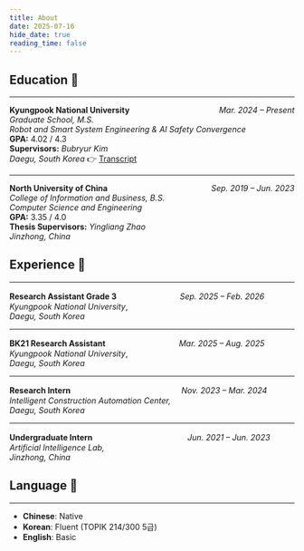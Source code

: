 ```yaml
---
title: About
date: 2025-07-16
hide_date: true
reading_time: false
---
```


## Education 📖

<hr>

<div style="display: flex; justify-content: space-between; align-items: baseline;">
  <div><strong>Kyungpook National University</strong></div>
  <div><em>Mar. 2024 – Present</em></div>
</div>
<em>Graduate School, M.S.</em><br>
<em>Robot and Smart System Engineering & AI Safety Convergence</em><br>
<strong>GPA:</strong> 4.02 / 4.3<br>
<strong>Supervisors:</strong> <em>Bubryur Kim</em><br>
<em>Daegu, South Korea</em>
👉 <a href="/uploads/transcript.jpg" target="_blank">Transcript</a>

<hr>

<div style="display: flex; justify-content: space-between; align-items: baseline;">
  <div><strong>North University of China</strong></div>
  <div><em>Sep. 2019 – Jun. 2023</em></div>
</div>
<em>College of Information and Business, B.S.</em><br>
<em>Computer Science and Engineering</em><br>
<strong>GPA:</strong> 3.35 / 4.0<br>
<strong>Thesis Supervisors:</strong> <em>Yingliang Zhao</em><br>
<em>Jinzhong, China</em>


## Experience 💼

---

**Research Assistant Grade 3**　　　　　　　　*Sep. 2025 – Feb. 2026*  
*Kyungpook National University*,  
*Daegu, South Korea*

---

**BK21 Research Assistant**　　　　　　　　　 *Mar. 2025 – Aug. 2025*  
*Kyungpook National University*,  
*Daegu, South Korea*

---

**Research Intern**　　　　　　　　　　　　　　*Nov. 2023 – Mar. 2024*  
*Intelligent Construction Automation Center,*  
*Daegu, South Korea*  

---

**Undergraduate Intern**　　　　　　　　　　　　*Jun. 2021 – Jun. 2023*  
*Artificial Intelligence Lab,*  
*Jinzhong, China*  


## Language 💬

---

- **Chinese**: Native
- **Korean**: Fluent (TOPIK 214/300 5급)
- **English**: Basic